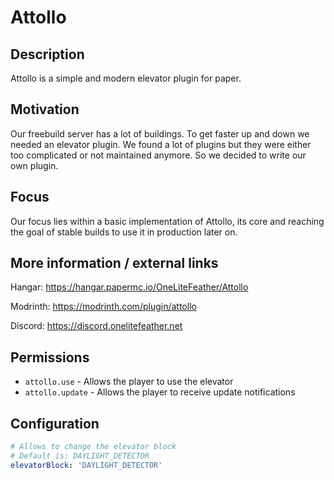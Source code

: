 # Attollo

## Description
Attollo is a simple and modern elevator plugin for paper.

## Motivation
Our freebuild server has a lot of buildings. To get faster up and down we needed an elevator plugin. We found a lot of plugins but they were either too complicated or not maintained anymore. So we decided to write our own plugin.

## Focus
Our focus lies within a basic implementation of Attollo, its core and reaching the goal of stable builds to use it in production later on.

## More information / external links

Hangar: https://hangar.papermc.io/OneLiteFeather/Attollo

Modrinth: https://modrinth.com/plugin/attollo

Discord: https://discord.onelitefeather.net

## Permissions
- `attollo.use` - Allows the player to use the elevator
- `attollo.update` - Allows the player to receive update notifications

## Configuration
```yaml
# Allows to change the elevator block
# Default is: DAYLIGHT_DETECTOR
elevatorBlock: 'DAYLIGHT_DETECTOR'
```